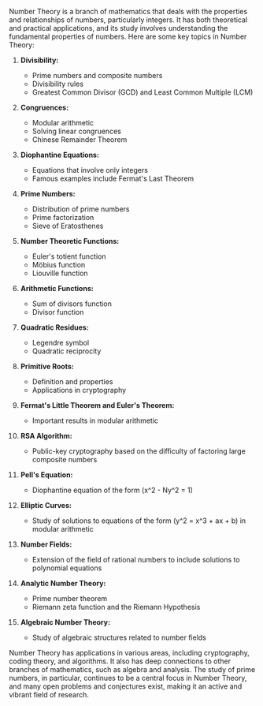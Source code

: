 Number Theory is a branch of mathematics that deals with the properties and relationships of numbers, particularly integers. It has both theoretical and practical applications, and its study involves understanding the fundamental properties of numbers. Here are some key topics in Number Theory:

1. **Divisibility:**
   - Prime numbers and composite numbers
   - Divisibility rules
   - Greatest Common Divisor (GCD) and Least Common Multiple (LCM)

2. **Congruences:**
   - Modular arithmetic
   - Solving linear congruences
   - Chinese Remainder Theorem

3. **Diophantine Equations:**
   - Equations that involve only integers
   - Famous examples include Fermat's Last Theorem

4. **Prime Numbers:**
   - Distribution of prime numbers
   - Prime factorization
   - Sieve of Eratosthenes

5. **Number Theoretic Functions:**
   - Euler's totient function
   - Möbius function
   - Liouville function

6. **Arithmetic Functions:**
   - Sum of divisors function
   - Divisor function

7. **Quadratic Residues:**
   - Legendre symbol
   - Quadratic reciprocity

8. **Primitive Roots:**
   - Definition and properties
   - Applications in cryptography

9. **Fermat's Little Theorem and Euler's Theorem:**
   - Important results in modular arithmetic

10. **RSA Algorithm:**
    - Public-key cryptography based on the difficulty of factoring large composite numbers

11. **Pell's Equation:**
    - Diophantine equation of the form \(x^2 - Ny^2 = 1\)

12. **Elliptic Curves:**
    - Study of solutions to equations of the form \(y^2 = x^3 + ax + b\) in modular arithmetic

13. **Number Fields:**
    - Extension of the field of rational numbers to include solutions to polynomial equations

14. **Analytic Number Theory:**
    - Prime number theorem
    - Riemann zeta function and the Riemann Hypothesis

15. **Algebraic Number Theory:**
    - Study of algebraic structures related to number fields

Number Theory has applications in various areas, including cryptography, coding theory, and algorithms. It also has deep connections to other branches of mathematics, such as algebra and analysis. The study of prime numbers, in particular, continues to be a central focus in Number Theory, and many open problems and conjectures exist, making it an active and vibrant field of research.

